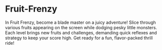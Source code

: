 # Fruit-Frenzy
In Fruit Frenzy, become a blade master on a juicy adventure! Slice through various fruits appearing on the screen while dodging pesky little monsters. Each level brings new fruits and challenges, demanding quick reflexes and strategy to keep your score high. Get ready for a fun, flavor-packed thrill ride!
